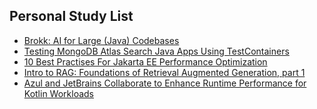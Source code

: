 ## Personal Study List
<!-- BLOG-POST-LIST:START -->
- [Brokk: AI for Large &lpar;Java&rpar; Codebases](https://foojay.io/today/brokk-for-java-developers/)
- [Testing MongoDB Atlas Search Java Apps Using TestContainers](https://foojay.io/today/testing-mongodb-atlas-search-java-apps-using-testcontainers/)
- [10 Best Practises For Jakarta EE Performance Optimization](https://foojay.io/today/10-best-practises-for-jakarta-ee-performance-optimization/)
- [Intro to RAG: Foundations of Retrieval Augmented Generation, part 1](https://foojay.io/today/intro-to-rag-foundations-of-retrieval-augmented-generation-part-1/)
- [Azul and JetBrains Collaborate to Enhance Runtime Performance for Kotlin Workloads](https://foojay.io/today/azul-and-jetbrains-collaborate-to-enhance-runtime-performance-for-kotlin-workloads/)
<!-- BLOG-POST-LIST:END -->  
